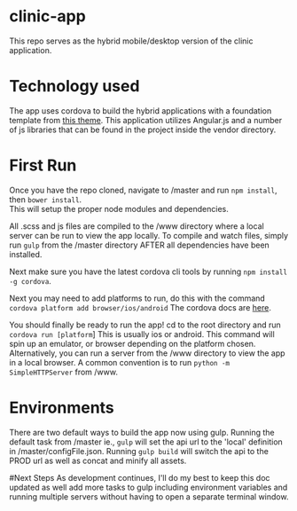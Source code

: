 # clinic-app

This repo serves as the hybrid mobile/desktop version of the clinic application.


# Technology used

The app uses cordova to build the hybrid applications with a foundation template from [this theme](https://wrapbootstrap.com/theme/beadmin-bootstrap-admin-theme-WB020NMN7).
This application utilizes Angular.js and a number of js libraries that can be found in the project inside the vendor directory.

# First Run
Once you have the repo cloned, navigate to /master and run `npm install`, then `bower install`.  
This will setup the proper node modules and dependencies.

All .scss and js files are compiled to the /www directory where a local server can be run to view the app locally.
To compile and watch files, simply run `gulp` from the /master directory AFTER all dependencies have been installed.

Next make sure you have the latest cordova cli tools by running `npm install -g cordova`.  

Next you may need to add platforms to run, do this with the command `cordova platform add browser/ios/android`
The cordova docs are [here](https://cordova.apache.org/docs/en/latest/guide/overview/).

You should finally be ready to run the app! cd to the root directory and run `cordova run [platform`]  This is usually
ios or android.  This command will spin up an emulator, or browser depending on the platform chosen.
Alternatively, you can run a server from the /www directory to view the app in a local browser.  A common convention is
to run `python -m SimpleHTTPServer` from /www.

# Environments
There are two default ways to build the app now using gulp. Running the default task from /master ie., `gulp` will
set the api url to the 'local' definition in /master/configFile.json.  Running `gulp build` will switch the api to
the PROD url as well as concat and minify all assets.

#Next Steps
As development continues, I'll do my best to keep this doc updated as well add more tasks to gulp including environment
variables and running multiple servers without having to open a separate terminal window.

